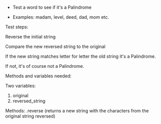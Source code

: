 - Test a word to see if it's a Palindrome

- Examples:  madam, level, deed, dad, mom etc.



Test steps:

Reverse the initial string

Compare the new reversed string to the original

If the new string matches letter for letter the old string it's a Palindrome.

If not, it's of course not a Palindrome.



Methods and variables needed: 

Two variables:

1. original
2. reversed_string

Methods: 
.reverse (returns a new string with the characters from the original string reversed)
